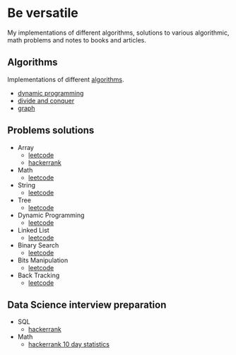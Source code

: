 # Be versatile
My implementations of different algorithms, solutions to various algorithmic, math problems and notes to books and articles.

## Algorithms
Implementations of different [algorithms](https://github.com/EldanGS/bversatile/tree/master/Algorithms).
  - [dynamic programming](https://github.com/EldanGS/bversatile/tree/master/Algorithms/dynamic%20programming)
  - [divide and conquer](https://github.com/EldanGS/bversatile/tree/master/Algorithms/Divide%20and%20Conquer)
  - [graph](https://github.com/EldanGS/bversatile/tree/master/Algorithms/Graph)
  
## Problems solutions
- Array
  - [leetcode](https://github.com/EldanGS/bversatile/tree/master/Problems/leetcode/array)
  - [hackerrank](https://github.com/EldanGS/bversatile/tree/master/Problems/hackerrank/array)
- Math
  - [leetcode](https://github.com/EldanGS/bversatile/tree/master/Problems/leetcode/math)
- String
  - [leetcode](https://github.com/EldanGS/bversatile/tree/master/Problems/leetcode/string)
- Tree
  - [leetcode](https://github.com/EldanGS/bversatile/tree/master/Problems/leetcode/tree)
- Dynamic Programming
  - [leetcode](https://github.com/EldanGS/bversatile/tree/master/Problems/leetcode/dynamic)
- Linked List
  - [leetcode](https://github.com/EldanGS/bversatile/tree/master/Problems/leetcode/linked_list)
- Binary Search
  - [leetcode](https://github.com/EldanGS/bversatile/tree/master/Problems/leetcode/binary_search)
- Bits Manipulation
  - [leetcode](https://github.com/EldanGS/bversatile/tree/master/Problems/leetcode/bits)
- Back Tracking
  - [leetcode](https://github.com/EldanGS/bversatile/tree/master/Problems/leetcode/back_tracking)

## Data Science interview preparation
- SQL
  - [hackerrank](https://github.com/EldanGS/bversatile/tree/master/SQL/hackerrank)
- Math
  - [hackerrank 10 day statistics](https://github.com/EldanGS/bversatile/tree/master/Problems/hackerrank/10_Days_of_Statistics)

